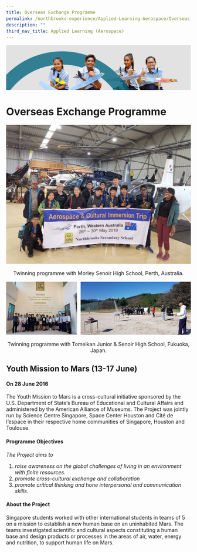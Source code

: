 ```yaml
---
title: Overseas Exchange Programme
permalink: /northbrooks-experience/Applied-Learning-Aerospace/Overseas-Exchange-Programme/
description: ""
third_nav_title: Applied Learning (Aerospace)
---
```

![](/images/northbrooks%20experience.jpg)

Overseas Exchange Programme
===========================




![](/images/Overseas_Perth.jpeg)

<center>Twinning programme with Morley Senoir High School, Perth, Australia.</center> 





![](/images/OEP.png)

<center>Twinning programme with Tomeikan Junior & Senoir High School, Fukuoka, Japan.</center>


## Youth Mission to Mars (13-17 June)


#### On 28 June 2016


  
The Youth Mission to Mars is a cross-cultural initiative sponsored by the U.S. Department of State’s Bureau of Educational and Cultural Affairs and administered by the American Alliance of Museums. The Project was jointly run by Science Centre Singapore, Space Center Houston and Cité de l’espace in their respective home communities of Singapore, Houston and Toulouse.  
  

#### Programme Objectives

<i>The Project aims to</i>

1.  <i>raise awareness on the global challenges of living in an environment with finite resources.</i>
2.  <i>promote cross-cultural exchange and collaboration</i>
3.  <i>promote critical thinking and hone interpersonal and communication skills.</i>

#### About the Project

Singapore students worked with other international students in teams of 5 on a mission to establish a new human base on an uninhabited Mars. The teams investigated scientific and cultural aspects constituting a human base and design products or processes in the areas of air, water, energy and nutrition, to support human life on Mars.